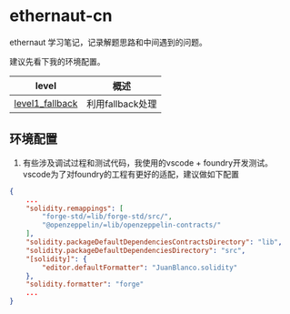 # ethernaut-cn
ethernaut 学习笔记，记录解题思路和中间遇到的问题。

建议先看下我的环境配置。

| level | 概述 |
| --- |--- |
|[level1_fallback](level1_fallback/README.md)|利用fallback处理|

## 环境配置
1. 有些涉及调试过程和测试代码，我使用的vscode + foundry开发测试。vscode为了对foundry的工程有更好的适配，建议做如下配置

```json
{
    ...
    "solidity.remappings": [
        "forge-std/=lib/forge-std/src/",
        "@openzeppelin/=lib/openzeppelin-contracts/"
    ],
    "solidity.packageDefaultDependenciesContractsDirectory": "lib",
    "solidity.packageDefaultDependenciesDirectory": "src",
    "[solidity]": {
        "editor.defaultFormatter": "JuanBlanco.solidity"
    },
    "solidity.formatter": "forge"
    ...
}
```
